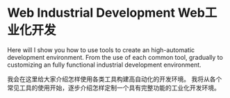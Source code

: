 Web Industrial Development
Web工业化开发
==========================

Here will I show you how to use tools to create an high-automatic development environment.
From the use of each common tool, gradually to customizing an fully functional industrial development environment.

我会在这里给大家介绍怎样使用各类工具构建高自动化的开发环境。
我将从各个常见工具的使用开始，逐步介绍怎样定制一个具有完整功能的工业化开发环境。